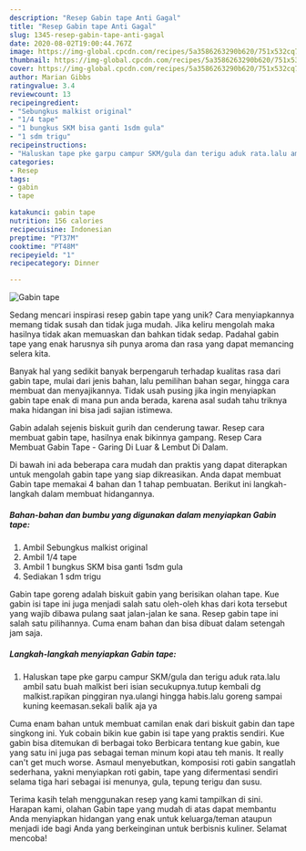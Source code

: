 ```yaml
---
description: "Resep Gabin tape Anti Gagal"
title: "Resep Gabin tape Anti Gagal"
slug: 1345-resep-gabin-tape-anti-gagal
date: 2020-08-02T19:00:44.767Z
image: https://img-global.cpcdn.com/recipes/5a3586263290b620/751x532cq70/gabin-tape-foto-resep-utama.jpg
thumbnail: https://img-global.cpcdn.com/recipes/5a3586263290b620/751x532cq70/gabin-tape-foto-resep-utama.jpg
cover: https://img-global.cpcdn.com/recipes/5a3586263290b620/751x532cq70/gabin-tape-foto-resep-utama.jpg
author: Marian Gibbs
ratingvalue: 3.4
reviewcount: 13
recipeingredient:
- "Sebungkus malkist original"
- "1/4 tape"
- "1 bungkus SKM bisa ganti 1sdm gula"
- "1 sdm trigu"
recipeinstructions:
- "Haluskan tape pke garpu campur SKM/gula dan terigu aduk rata.lalu ambil satu buah malkist beri isian secukupnya.tutup kembali dg malkist.rapikan pinggiran nya.ulangi hingga habis.lalu goreng sampai kuning keemasan.sekali balik aja ya"
categories:
- Resep
tags:
- gabin
- tape

katakunci: gabin tape 
nutrition: 156 calories
recipecuisine: Indonesian
preptime: "PT37M"
cooktime: "PT48M"
recipeyield: "1"
recipecategory: Dinner

---
```



![Gabin tape](https://img-global.cpcdn.com/recipes/5a3586263290b620/751x532cq70/gabin-tape-foto-resep-utama.jpg)

Sedang mencari inspirasi resep gabin tape yang unik? Cara menyiapkannya memang tidak susah dan tidak juga mudah. Jika keliru mengolah maka hasilnya tidak akan memuaskan dan bahkan tidak sedap. Padahal gabin tape yang enak harusnya sih punya aroma dan rasa yang dapat memancing selera kita.

Banyak hal yang sedikit banyak berpengaruh terhadap kualitas rasa dari gabin tape, mulai dari jenis bahan, lalu pemilihan bahan segar, hingga cara membuat dan menyajikannya. Tidak usah pusing jika ingin menyiapkan gabin tape enak di mana pun anda berada, karena asal sudah tahu triknya maka hidangan ini bisa jadi sajian istimewa.

Gabin adalah sejenis biskuit gurih dan cenderung tawar. Resep cara membuat gabin tape, hasilnya enak bikinnya gampang. Resep Cara Membuat Gabin Tape - Garing Di Luar &amp; Lembut Di Dalam.


Di bawah ini ada beberapa cara mudah dan praktis yang dapat diterapkan untuk mengolah gabin tape yang siap dikreasikan. Anda dapat membuat Gabin tape memakai 4 bahan dan 1 tahap pembuatan. Berikut ini langkah-langkah dalam membuat hidangannya.

<!--inarticleads1-->

##### Bahan-bahan dan bumbu yang digunakan dalam menyiapkan Gabin tape:

1. Ambil Sebungkus malkist original
1. Ambil 1/4 tape
1. Ambil 1 bungkus SKM bisa ganti 1sdm gula
1. Sediakan 1 sdm trigu


Gabin tape goreng adalah biskuit gabin yang berisikan olahan tape. Kue gabin isi tape ini juga menjadi salah satu oleh-oleh khas dari kota tersebut yang wajib dibawa pulang saat jalan-jalan ke sana. Resep gabin tape ini salah satu pilihannya. Cuma enam bahan dan bisa dibuat dalam setengah jam saja. 

<!--inarticleads2-->

##### Langkah-langkah menyiapkan Gabin tape:

1. Haluskan tape pke garpu campur SKM/gula dan terigu aduk rata.lalu ambil satu buah malkist beri isian secukupnya.tutup kembali dg malkist.rapikan pinggiran nya.ulangi hingga habis.lalu goreng sampai kuning keemasan.sekali balik aja ya


Cuma enam bahan untuk membuat camilan enak dari biskuit gabin dan tape singkong ini. Yuk cobain bikin kue gabin isi tape yang praktis sendiri. Kue gabin bisa ditemukan di berbagai toko Berbicara tentang kue gabin, kue yang satu ini juga pas sebagai teman minum kopi atau teh manis. It really can&#39;t get much worse. Asmaul menyebutkan, komposisi roti gabin sangatlah sederhana, yakni menyiapkan roti gabin, tape yang difermentasi sendiri selama tiga hari sebagai isi menunya, gula, tepung terigu dan susu. 

Terima kasih telah menggunakan resep yang kami tampilkan di sini. Harapan kami, olahan Gabin tape yang mudah di atas dapat membantu Anda menyiapkan hidangan yang enak untuk keluarga/teman ataupun menjadi ide bagi Anda yang berkeinginan untuk berbisnis kuliner. Selamat mencoba!
